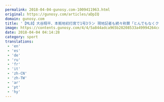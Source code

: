 ```yaml
---
permalink: 2018-04-04-gunosy.com-1009411963.html
original: https://gunosy.com/articles/aDpIQ
domain: gunosy.com
title: '【MLB】大谷翔平、本拠地初打席で1号3ラン 現地記者も続々称賛「とんでもなくクール」（フルカウント） - グノシー'
image: https://contents.gunosy.com/4/4/5a844adca965b28208533a49994264cd_content.jpg
date: 2018-04-04 04:14:28
category: sport
translations: 
 - 'en'
 - 'es'
 - 'de'
 - 'ru'
 - 'fr'
 - 'it'
 - 'zh-CN'
 - 'zh-TW'
 - 'ar'
 - 'pt'
 - 'hy'
---
```


